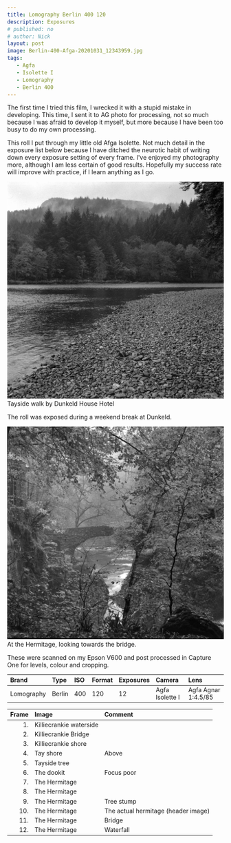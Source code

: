 ```yaml
---
title: Lomography Berlin 400 120
description: Exposures
# published: no
# author: Nick
layout: post
image: Berlin-400-Afga-20201031_12343959.jpg
tags:
   - Agfa
   - Isolette I
   - Lomography
   - Berlin 400
---
```


The first time I tried this film, I wrecked it with a stupid mistake in developing. This time, I sent it to AG photo for processing, not so much because I was afraid to develop it myself, but more because I have been too busy to do my own processing. 

This roll I put through my little old Afga Isolette. Not much detail in the exposure list below because I have ditched the neurotic habit of writing down every exposure setting of every frame. I've enjoyed my photography more, although I am less certain of good results. Hopefully my success rate will improve with practice, if I learn anything as I go.

![](/img/Berlin-400-Afga-20201031_12034276.jpg)
Tayside walk by Dunkeld House Hotel

The roll was exposed during a weekend break at Dunkeld.

![](/img/Berlin-400-Afga-20201031_12353688.jpg)
At the Hermitage, looking towards the bridge.

These were scanned on my Epson V600 and post processed in Capture One for levels, colour and cropping.

Brand|Type|ISO|Format|Exposures|Camera|Lens
:----|:---|:--|:-----|:--------|:-----|:----
Lomography|Berlin|400|120|12|Agfa Isolette I|Agfa Agnar 1:4.5/85

Frame|Image|Comment
----:|:----|:-------
1.|Killiecrankie waterside|
2.|Killiecrankie Bridge|
3.|Killiecrankie shore|
4.|Tay shore|Above
5.|Tayside tree|
6.|The dookit|Focus poor
7.|The Hermitage|
8.|The Hermitage|
9.|The Hermitage|Tree stump
10.|The Hermitage|The actual hermitage (header image)
11.|The Hermitage|Bridge
12.|The Hermitage|Waterfall
